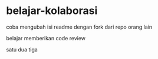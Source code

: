# belajar-kolaborasi


coba mengubah isi readme dengan fork dari repo orang lain

belajar memberikan code review<br>

satu
dua
tiga

